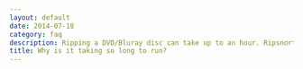```yaml
---
layout: default
date: 2014-07-18
category: faq
description: Ripping a DVD/Bluray disc can take up to an hour. Ripsnort will then take several minutes to fetch all possible media related items and extract the text from these new video files. The bulk of processing is comparing subtitles using the <a href='http://en.wikipedia.org/wiki/Levenshtein_distance'>Levenshtein distance</a> algorithm. Unfortunately this is the only accurate way. If you have a relatively fast PC and few comparisons are made matching should be achieved in less than 5mins
title: Why is it taking so long to run?
---
```

